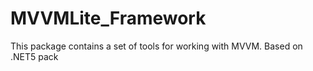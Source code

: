# MVVMLite_Framework
This package contains a set of tools for working with MVVM. Based on .NET5 pack
